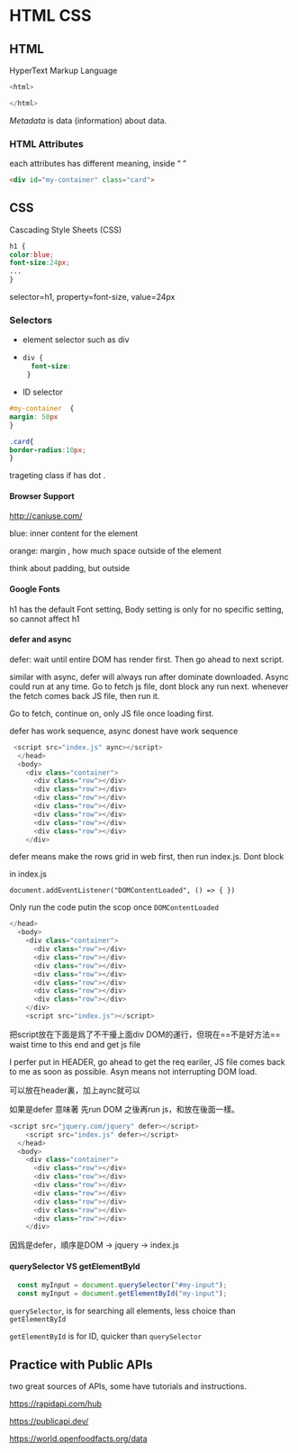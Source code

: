 # HTML CSS

## HTML

HyperText Markup Language

```javascript
<html>

</html>
```

*Metadata* is data (information) about data.

### HTML Attributes

each attributes has different meaning, inside “ ”

```html
<div id="my-container" class="card">
```



## CSS

Cascading Style Sheets (CSS) 

```css
h1 {
color:blue;
font-size:24px;
...
}
```

selector=h1, property=font-size, value=24px

### Selectors

- element selector such as div

- ```css
  div {
    font-size:
   }
  ```

- ID selector 

```css
#my-container  {
margin: 50px
}
```

```css
.card{
border-radius:10px;
}
```

trageting class if has dot .

####  Browser Support

http://caniuse.com/

blue: inner content for the element

orange: margin , how much space outside of the element

think about padding, but outside

#### Google Fonts

h1 has the default Font setting, Body setting is only for no specific setting, so cannot affect h1

#### defer and async

defer: wait until entire DOM has render first. Then go ahead to next script.

similar with async, defer will always run after dominate downloaded. Async could run at any time. Go to fetch js file, dont block any  run next. whenever the fetch comes back JS file, then run it. 

Go to fetch, continue on, only JS file once loading first. 

defer has work sequence, async donest have work sequence

```javascript
 <script src="index.js" aync></script>
  </head>
  <body>
    <div class="container">
      <div class="row"></div>
      <div class="row"></div>
      <div class="row"></div>
      <div class="row"></div>
      <div class="row"></div>
      <div class="row"></div>
      <div class="row"></div>
    </div>
```

defer means make the rows grid in web first, then run index.js. Dont block

in index.js

`document.addEventListener("DOMContentLoaded", () => { })`

Only run the code putin the scop once `DOMContentLoaded`

```javascript
</head>
  <body>
    <div class="container">
      <div class="row"></div>
      <div class="row"></div>
      <div class="row"></div>
      <div class="row"></div>
      <div class="row"></div>
      <div class="row"></div>
      <div class="row"></div>
    </div>
    <script src="index.js"></script>
```

把script放在下面是爲了不干擾上面div DOM的運行，但現在==不是好方法== waist time to this end and get js file

I perfer put in HEADER, go ahead to get the req eariler, JS file comes back to me as soon as possible. Asyn means not interrupting DOM load.

可以放在header裏，加上aync就可以

 <script src="index.js" aync></script>

如果是defer 意味著 先run DOM 之後再run js，和放在後面一樣。

 <script src="index.js" defer></script>

```javascript
<script src="jquery.com/jquery" defer></script>
    <script src="index.js" defer></script>
  </head>
  <body>
    <div class="container">
      <div class="row"></div>
      <div class="row"></div>
      <div class="row"></div>
      <div class="row"></div>
      <div class="row"></div>
      <div class="row"></div>
      <div class="row"></div>
    </div>
```

因爲是defer，順序是DOM -> jquery -> index.js

#### querySelector VS getElementById

```javascript
  const myInput = document.querySelector("#my-input");
  const myInput = document.getElementById("my-input");
```

`querySelector`, is for searching all elements, less choice than `getElementById`

`getElementById`  is for ID, quicker than `querySelector`



## Practice with Public APIs

two great sources of APIs, some have tutorials and instructions.

 https://rapidapi.com/hub

 https://publicapi.dev/

https://world.openfoodfacts.org/data









